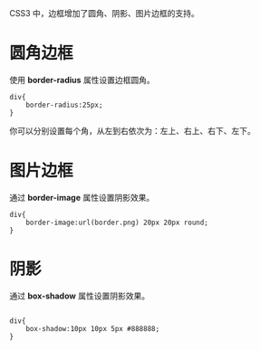 CSS3 中，边框增加了圆角、阴影、图片边框的支持。

# 圆角边框

使用 **border-radius** 属性设置边框圆角。

```
div{
    border-radius:25px;
}
```

你可以分别设置每个角，从左到右依次为：左上、右上、右下、左下。

# 图片边框

通过 **border-image** 属性设置阴影效果。

```
div{
    border-image:url(border.png) 20px 20px round;
}
```

# 阴影

通过 **box-shadow** 属性设置阴影效果。

```

div{
    box-shadow:10px 10px 5px #888888;
}
```


